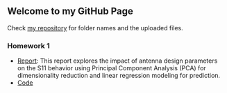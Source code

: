## Welcome to my GitHub Page

Check [my repository](https://github.com/BU-IE-582/fall-24-burcucestan-boun) for folder names and the uploaded files.


### Homework 1

* [Report](https://bu-ie-582.github.io/fall-24-burcucestan-boun/files/IE582HW1.html): This report explores the impact of antenna design parameters on the S11 behavior using Principal Component Analysis (PCA) for dimensionality reduction and linear regression modeling for prediction.
* [Code](https://bu-ie-582.github.io/fall-24-burcucestan-boun/files/IE582HW1_code.R)


